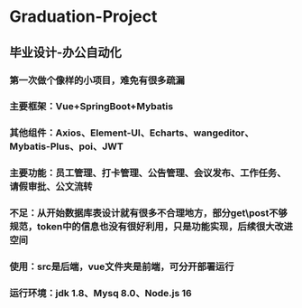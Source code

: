 # Graduation-Project
## 毕业设计-办公自动化
### 第一次做个像样的小项目，难免有很多疏漏
### 主要框架：Vue+SpringBoot+Mybatis
### 其他组件：Axios、Element-UI、Echarts、wangeditor、Mybatis-Plus、poi、JWT
### 主要功能：员工管理、打卡管理、公告管理、会议发布、工作任务、请假审批、公文流转
### 不足：从开始数据库表设计就有很多不合理地方，部分get\post不够规范，token中的信息也没有很好利用，只是功能实现，后续很大改进空间
### 使用：src是后端，vue文件夹是前端，可分开部署运行
### 运行环境：jdk 1.8、Mysq 8.0、Node.js 16
